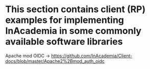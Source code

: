 # This section contains client (RP) examples for implementing InAcademia in some commonly available software libraries

Apache mod OIDC -> https://github.com/InAcademia/Client-docs/blob/master/Apache2%2Bmod_auth_oidc
